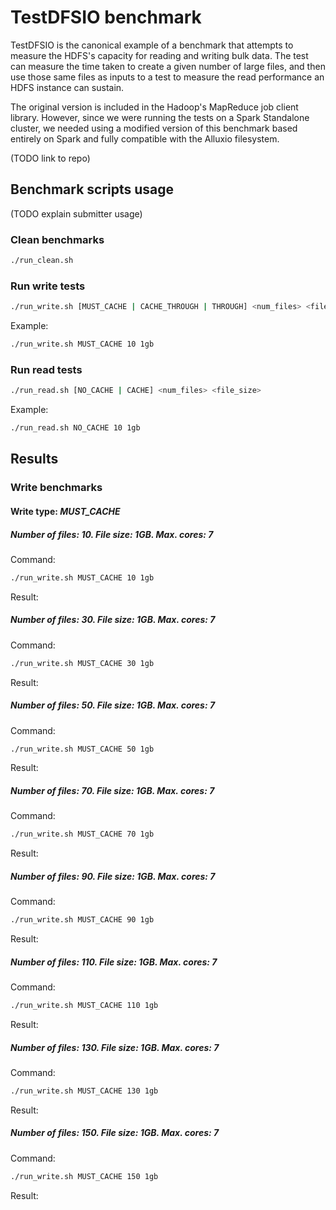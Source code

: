# TestDFSIO benchmark

TestDFSIO is the canonical example of a benchmark that attempts to measure the HDFS's capacity for reading and writing bulk data. The test can measure the time taken to create a given number of large files, and then use those same files as inputs to a test to measure the read performance an HDFS instance can sustain.

The original version is included in the Hadoop's MapReduce job client library. However, since we were running the tests on a Spark Standalone cluster, we needed using a modified version of this benchmark based entirely on Spark and fully compatible with the Alluxio filesystem.

(TODO link to repo)

## Benchmark scripts usage

(TODO explain submitter usage)

### Clean benchmarks

```bash
./run_clean.sh
```

### Run write tests

```bash
./run_write.sh [MUST_CACHE | CACHE_THROUGH | THROUGH] <num_files> <file_size>
```

Example:

```bash
./run_write.sh MUST_CACHE 10 1gb
```

### Run read tests

```bash
./run_read.sh [NO_CACHE | CACHE] <num_files> <file_size>
```

Example:

```bash
./run_read.sh NO_CACHE 10 1gb
```

## Results

### Write benchmarks

#### Write type: *MUST_CACHE*

##### Number of files: 10. File size: 1GB. Max. cores: 7

Command:

```bash
./run_write.sh MUST_CACHE 10 1gb
```

Result:

##### Number of files: 30. File size: 1GB. Max. cores: 7

Command:

```bash
./run_write.sh MUST_CACHE 30 1gb
```

Result:

##### Number of files: 50. File size: 1GB. Max. cores: 7

Command:

```bash
./run_write.sh MUST_CACHE 50 1gb
```
Result:

##### Number of files: 70. File size: 1GB. Max. cores: 7

Command:

```bash
./run_write.sh MUST_CACHE 70 1gb
```
Result:

##### Number of files: 90. File size: 1GB. Max. cores: 7

Command:

```bash
./run_write.sh MUST_CACHE 90 1gb
```
Result:

##### Number of files: 110. File size: 1GB. Max. cores: 7

Command:

```bash
./run_write.sh MUST_CACHE 110 1gb
```
Result:

##### Number of files: 130. File size: 1GB. Max. cores: 7

Command:

```bash
./run_write.sh MUST_CACHE 130 1gb
```
Result:

##### Number of files: 150. File size: 1GB. Max. cores: 7

Command:

```bash
./run_write.sh MUST_CACHE 150 1gb
```
Result:
